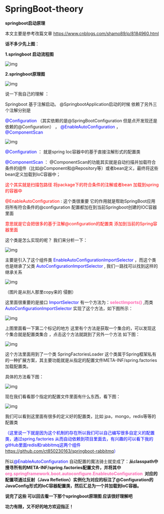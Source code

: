 # SpringBoot-theory
**springboot启动原理**

本文主要是参考改篇文章 <https://www.cnblogs.com/shamo89/p/8184960.html>

**话不多少先上图**：

**1.springboot 启动流程图**



![img](<https://github.com/ct850230163/SpringBoot-theory/blob/master/images/springboot-%E5%90%AF%E5%8A%A8%E5%8E%9F%E7%90%86.png>)



**2.springboot原理图**



![img](https://github.com/ct850230163/SpringBoot-theory/blob/master/images/springboot%E5%8E%9F%E7%90%86%E5%9B%BE.png)



说一下我自己的理解 ：

Springboot 基于注解启动。 @SpringbootApplication启动的时候 依赖了另外三个注解分别是

<font color="Blue"> @Configuration </font>（其实依赖的是@SpringBootConfiguration 但是点开发现还是依赖的@Configuration） ，<font color="Blue"> @EnableAutoConfiguration</font> ，<font color="Blue"> @ComponentScan </font>

![img](https://github.com/ct850230163/SpringBoot-theory/blob/master/images/%E5%BE%AE%E4%BF%A1%E6%88%AA%E5%9B%BE_20190328165544.png)



<font color="Blue">@Configuration </font> ： 就是spring Ioc容器中的基于直接注解形式的配置类

<font color="Blue">@ComponentScan</font> ：   @ComponentScan的功能其实就是自动扫描并加载符合条件的组件（比如@Component和@Repository等）或者bean定义，最终将这些bean定义加载到IoC容器中；

<font color="Red">这个其实就是扫描包路径 将package下的符合条件的注解或者bean 加载到spring的容器中</font>

<font color="Red">@EnableAutoConfiguration</font> : 这个类很重要 它的作用就是帮助SpringBoot应用将所有符合条件的@configuration 配置都加在到当前Springboot创建的IOC容器里面

<font color="Red">意思就是它会把很多的基于注解@configuration的配置类 添加到当前的Spring容器里面</font>

这个类是怎么实现的呢？  我们来分析一下：

![img](https://github.com/ct850230163/SpringBoot-theory/blob/master/images/clipboard1.png)

主要是引入了这个组件类<font color="Blue"> EnableAutoConfigurationImportSelector</font> ，而这个类也是继承了父类<font color="Blue"> AutoConfigurationImportSelector</font> , 我们一路找可以找到这样的继承关系

![img](https://github.com/ct850230163/SpringBoot-theory/blob/master/images/1112095-20181115152043749-1596939041.png)

（图片是从别人那里copy来的 侵删）


这里面很重要的是接口<font color="Blue"> ImportSelector</font> 有一个方法为：<font color="HotPink">**selectImports()** </font>,而类<font color="Blue">AutoConfigurationImportSelector</font> 实现了这个方法，如下图所示：

![img](https://github.com/ct850230163/SpringBoot-theory/blob/master/images/clipboard2.png)

上图里面看一下第二个标记的地方 这里有个方法是获取一个集合的，可以发现这个集合就是配置类集合 ，点击这个方法就跳到了另外一个方法 如下图：

![img](https://github.com/ct850230163/SpringBoot-theory/blob/master/images/clipboard3.png)

这个方法里面用到了一个类 SpringFactoriesLoader 这个类属于Spring框架私有的一种扩展方案，其主要功能就是从指定的配置文件META-INF/spring.factories加载配置类。

具体的方法看下图：

![img](https://github.com/ct850230163/SpringBoot-theory/blob/master/images/clipboard5.png)

现在我们看看那个指定的配置文件里面有什么东西，看下图：

![img](https://github.com/ct850230163/SpringBoot-theory/blob/master/images/clipboard4.png)

我们可以看到这里面有很多的定义好的配置类，比如 jpa，mongo，redis等等的配置类

<font color="Blue">（这里说一下就是因为这个机制的存在所以我们可以自己编写很多自定义的配置类，通过spring.factories 从而自动依赖到项目里面去，有兴趣的可以看下我的gitHub里面redis和rabbitmq这两个组件 <https://github.com/ct850230163/springboot-rabbitmq>）</font> 

所以<font color="Blue">@EnableAutoConfiguration </font> 自动配置的魔法骑士就变成了：**从classpath中搜寻所有的META-INF/spring.factories配置文件，并将其中 <font color="HotPink">org.springframework.boot.autoconfigure.EnableutoConfiguration </font>  对应的配置项通过反射（Java Refletion）实例化为对应的标注了@Configuration的JavaConfig形式的IoC容器配置类，然后汇总为一个并加载到IoC容器。**

**说完了这些 可以回去看一下那个springboot原理图 应该很好理解吧** 

**功力有限，又不好的地方欢迎指正！**

